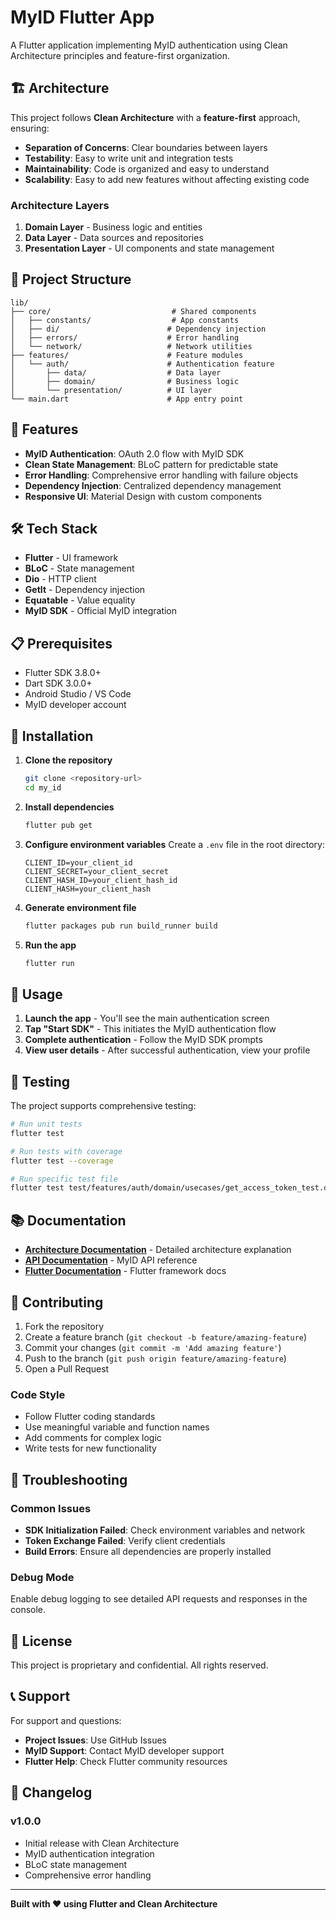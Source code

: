 # MyID Flutter App

A Flutter application implementing MyID authentication using Clean Architecture principles and feature-first organization.

## 🏗️ Architecture

This project follows **Clean Architecture** with a **feature-first** approach, ensuring:

- **Separation of Concerns**: Clear boundaries between layers
- **Testability**: Easy to write unit and integration tests
- **Maintainability**: Code is organized and easy to understand
- **Scalability**: Easy to add new features without affecting existing code

### Architecture Layers

1. **Domain Layer** - Business logic and entities
2. **Data Layer** - Data sources and repositories  
3. **Presentation Layer** - UI components and state management

## 📁 Project Structure

```
lib/
├── core/                           # Shared components
│   ├── constants/                  # App constants
│   ├── di/                        # Dependency injection
│   ├── errors/                    # Error handling
│   └── network/                   # Network utilities
├── features/                      # Feature modules
│   └── auth/                      # Authentication feature
│       ├── data/                  # Data layer
│       ├── domain/                # Business logic
│       └── presentation/          # UI layer
└── main.dart                      # App entry point
```

## 🚀 Features

- **MyID Authentication**: OAuth 2.0 flow with MyID SDK
- **Clean State Management**: BLoC pattern for predictable state
- **Error Handling**: Comprehensive error handling with failure objects
- **Dependency Injection**: Centralized dependency management
- **Responsive UI**: Material Design with custom components

## 🛠️ Tech Stack

- **Flutter** - UI framework
- **BLoC** - State management
- **Dio** - HTTP client
- **GetIt** - Dependency injection
- **Equatable** - Value equality
- **MyID SDK** - Official MyID integration

## 📋 Prerequisites

- Flutter SDK 3.8.0+
- Dart SDK 3.0.0+
- Android Studio / VS Code
- MyID developer account

## 🔧 Installation

1. **Clone the repository**
   ```bash
   git clone <repository-url>
   cd my_id
   ```

2. **Install dependencies**
   ```bash
   flutter pub get
   ```

3. **Configure environment variables**
   Create a `.env` file in the root directory:
   ```
   CLIENT_ID=your_client_id
   CLIENT_SECRET=your_client_secret
   CLIENT_HASH_ID=your_client_hash_id
   CLIENT_HASH=your_client_hash
   ```

4. **Generate environment file**
   ```bash
   flutter packages pub run build_runner build
   ```

5. **Run the app**
   ```bash
   flutter run
   ```

## 📱 Usage

1. **Launch the app** - You'll see the main authentication screen
2. **Tap "Start SDK"** - This initiates the MyID authentication flow
3. **Complete authentication** - Follow the MyID SDK prompts
4. **View user details** - After successful authentication, view your profile

## 🧪 Testing

The project supports comprehensive testing:

```bash
# Run unit tests
flutter test

# Run tests with coverage
flutter test --coverage

# Run specific test file
flutter test test/features/auth/domain/usecases/get_access_token_test.dart
```

## 📚 Documentation

- **[Architecture Documentation](ARCHITECTURE.md)** - Detailed architecture explanation
- **[API Documentation](https://myid.uz/docs)** - MyID API reference
- **[Flutter Documentation](https://docs.flutter.dev)** - Flutter framework docs

## 🤝 Contributing

1. Fork the repository
2. Create a feature branch (`git checkout -b feature/amazing-feature`)
3. Commit your changes (`git commit -m 'Add amazing feature'`)
4. Push to the branch (`git push origin feature/amazing-feature`)
5. Open a Pull Request

### Code Style

- Follow Flutter coding standards
- Use meaningful variable and function names
- Add comments for complex logic
- Write tests for new functionality

## 🐛 Troubleshooting

### Common Issues

- **SDK Initialization Failed**: Check environment variables and network
- **Token Exchange Failed**: Verify client credentials
- **Build Errors**: Ensure all dependencies are properly installed

### Debug Mode

Enable debug logging to see detailed API requests and responses in the console.

## 📄 License

This project is proprietary and confidential. All rights reserved.

## 📞 Support

For support and questions:

- **Project Issues**: Use GitHub Issues
- **MyID Support**: Contact MyID developer support
- **Flutter Help**: Check Flutter community resources

## 🔄 Changelog

### v1.0.0
- Initial release with Clean Architecture
- MyID authentication integration
- BLoC state management
- Comprehensive error handling

---

**Built with ❤️ using Flutter and Clean Architecture**
